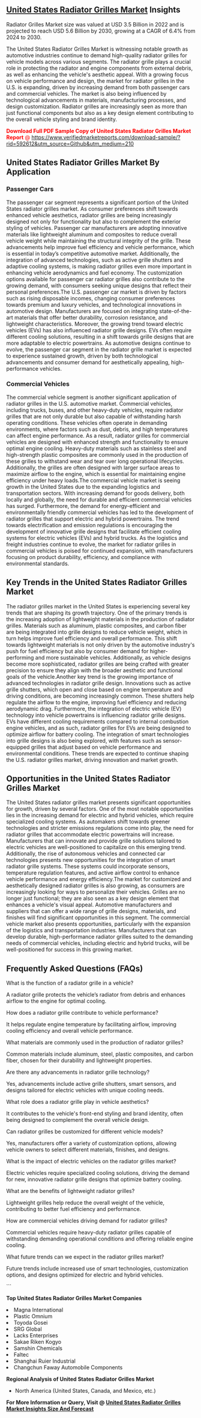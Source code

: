 <h2><a href="https://www.verifiedmarketreports.com/download-sample/?rid=592612&amp;utm_source=Github&amp;utm_medium=210" target="_blank">United States Radiator Grilles Market</a> Insights</h2><p>Radiator Grilles Market size was valued at USD 3.5 Billion in 2022 and is projected to reach USD 5.6 Billion by 2030, growing at a CAGR of 6.4% from 2024 to 2030.</p><p><p>The United States Radiator Grilles Market is witnessing notable growth as automotive industries continue to demand high-quality radiator grilles for vehicle models across various segments. The radiator grille plays a crucial role in protecting the radiator and engine components from external debris, as well as enhancing the vehicle's aesthetic appeal. With a growing focus on vehicle performance and design, the market for radiator grilles in the U.S. is expanding, driven by increasing demand from both passenger cars and commercial vehicles. The market is also being influenced by technological advancements in materials, manufacturing processes, and design customization. Radiator grilles are increasingly seen as more than just functional components but also as a key design element contributing to the overall vehicle styling and brand identity. <p><span class=""><span style="color: #ff0000;"><strong>Download Full PDF Sample Copy of United States Radiator Grilles Market Report</strong> @ </span><a href="https://www.verifiedmarketreports.com/download-sample/?rid=592612&amp;utm_source=Github&amp;utm_medium=210" target="_blank">https://www.verifiedmarketreports.com/download-sample/?rid=592612&amp;utm_source=Github&amp;utm_medium=210</a></span></p></p><h2>United States Radiator Grilles Market By Application</h2><h3>Passenger Cars</h3><p>The passenger car segment represents a significant portion of the United States radiator grilles market. As consumer preferences shift towards enhanced vehicle aesthetics, radiator grilles are being increasingly designed not only for functionality but also to complement the exterior styling of vehicles. Passenger car manufacturers are adopting innovative materials like lightweight aluminum and composites to reduce overall vehicle weight while maintaining the structural integrity of the grille. These advancements help improve fuel efficiency and vehicle performance, which is essential in today’s competitive automotive market. Additionally, the integration of advanced technologies, such as active grille shutters and adaptive cooling systems, is making radiator grilles even more important in enhancing vehicle aerodynamics and fuel economy. The customization options available for passenger car radiator grilles also contribute to the growing demand, with consumers seeking unique designs that reflect their personal preferences.The U.S. passenger car market is driven by factors such as rising disposable incomes, changing consumer preferences towards premium and luxury vehicles, and technological innovations in automotive design. Manufacturers are focused on integrating state-of-the-art materials that offer better durability, corrosion resistance, and lightweight characteristics. Moreover, the growing trend toward electric vehicles (EVs) has also influenced radiator grille designs. EVs often require different cooling solutions, resulting in a shift towards grille designs that are more adaptable to electric powertrains. As automotive designs continue to evolve, the passenger car segment in the radiator grille market is expected to experience sustained growth, driven by both technological advancements and consumer demand for aesthetically appealing, high-performance vehicles.<h3>Commercial Vehicles</h3><p>The commercial vehicle segment is another significant application of radiator grilles in the U.S. automotive market. Commercial vehicles, including trucks, buses, and other heavy-duty vehicles, require radiator grilles that are not only durable but also capable of withstanding harsh operating conditions. These vehicles often operate in demanding environments, where factors such as dust, debris, and high temperatures can affect engine performance. As a result, radiator grilles for commercial vehicles are designed with enhanced strength and functionality to ensure optimal engine cooling. Heavy-duty materials such as stainless steel and high-strength plastic composites are commonly used in the production of these grilles to withstand wear and tear over long operational lifecycles. Additionally, the grilles are often designed with larger surface areas to maximize airflow to the engine, which is essential for maintaining engine efficiency under heavy loads.The commercial vehicle market is seeing growth in the United States due to the expanding logistics and transportation sectors. With increasing demand for goods delivery, both locally and globally, the need for durable and efficient commercial vehicles has surged. Furthermore, the demand for energy-efficient and environmentally friendly commercial vehicles has led to the development of radiator grilles that support electric and hybrid powertrains. The trend towards electrification and emission regulations is encouraging the development of innovative grille designs that facilitate efficient cooling systems for electric vehicles (EVs) and hybrid trucks. As the logistics and freight industries continue to evolve, the market for radiator grilles in commercial vehicles is poised for continued expansion, with manufacturers focusing on product durability, efficiency, and compliance with environmental standards.<h2>Key Trends in the United States Radiator Grilles Market</h2><p>The radiator grilles market in the United States is experiencing several key trends that are shaping its growth trajectory. One of the primary trends is the increasing adoption of lightweight materials in the production of radiator grilles. Materials such as aluminum, plastic composites, and carbon fiber are being integrated into grille designs to reduce vehicle weight, which in turn helps improve fuel efficiency and overall performance. This shift towards lightweight materials is not only driven by the automotive industry's push for fuel efficiency but also by consumer demand for higher-performing and more sustainable vehicles. Additionally, as vehicle designs become more sophisticated, radiator grilles are being crafted with greater precision to ensure they align with the broader aesthetic and functional goals of the vehicle.Another key trend is the growing importance of advanced technologies in radiator grille design. Innovations such as active grille shutters, which open and close based on engine temperature and driving conditions, are becoming increasingly common. These shutters help regulate the airflow to the engine, improving fuel efficiency and reducing aerodynamic drag. Furthermore, the integration of electric vehicle (EV) technology into vehicle powertrains is influencing radiator grille designs. EVs have different cooling requirements compared to internal combustion engine vehicles, and as such, radiator grilles for EVs are being designed to optimize airflow for battery cooling. The integration of smart technologies into grille designs is also being explored, with features such as sensor-equipped grilles that adjust based on vehicle performance and environmental conditions. These trends are expected to continue shaping the U.S. radiator grilles market, driving innovation and market growth.<h2>Opportunities in the United States Radiator Grilles Market</h2><p>The United States radiator grilles market presents significant opportunities for growth, driven by several factors. One of the most notable opportunities lies in the increasing demand for electric and hybrid vehicles, which require specialized cooling systems. As automakers shift towards greener technologies and stricter emissions regulations come into play, the need for radiator grilles that accommodate electric powertrains will increase. Manufacturers that can innovate and provide grille solutions tailored to electric vehicles are well-positioned to capitalize on this emerging trend. Additionally, the rise of autonomous vehicles and connected car technologies presents new opportunities for the integration of smart radiator grille systems. These systems could incorporate sensors, temperature regulation features, and active airflow control to enhance vehicle performance and energy efficiency.The market for customized and aesthetically designed radiator grilles is also growing, as consumers are increasingly looking for ways to personalize their vehicles. Grilles are no longer just functional; they are also seen as a key design element that enhances a vehicle's visual appeal. Automotive manufacturers and suppliers that can offer a wide range of grille designs, materials, and finishes will find significant opportunities in this segment. The commercial vehicle market also presents opportunities, particularly with the expansion of the logistics and transportation industries. Manufacturers that can develop durable, high-performance radiator grilles suited to the demanding needs of commercial vehicles, including electric and hybrid trucks, will be well-positioned for success in this growing market. <h2>Frequently Asked Questions (FAQs)</h2><p>What is the function of a radiator grille in a vehicle?</p><p>A radiator grille protects the vehicle’s radiator from debris and enhances airflow to the engine for optimal cooling.</p><p>How does a radiator grille contribute to vehicle performance?</p><p>It helps regulate engine temperature by facilitating airflow, improving cooling efficiency and overall vehicle performance.</p><p>What materials are commonly used in the production of radiator grilles?</p><p>Common materials include aluminum, steel, plastic composites, and carbon fiber, chosen for their durability and lightweight properties.</p><p>Are there any advancements in radiator grille technology?</p><p>Yes, advancements include active grille shutters, smart sensors, and designs tailored for electric vehicles with unique cooling needs.</p><p>What role does a radiator grille play in vehicle aesthetics?</p><p>It contributes to the vehicle's front-end styling and brand identity, often being designed to complement the overall vehicle design.</p><p>Can radiator grilles be customized for different vehicle models?</p><p>Yes, manufacturers offer a variety of customization options, allowing vehicle owners to select different materials, finishes, and designs.</p><p>What is the impact of electric vehicles on the radiator grilles market?</p><p>Electric vehicles require specialized cooling solutions, driving the demand for new, innovative radiator grille designs that optimize battery cooling.</p><p>What are the benefits of lightweight radiator grilles?</p><p>Lightweight grilles help reduce the overall weight of the vehicle, contributing to better fuel efficiency and performance.</p><p>How are commercial vehicles driving demand for radiator grilles?</p><p>Commercial vehicles require heavy-duty radiator grilles capable of withstanding demanding operational conditions and offering reliable engine cooling.</p><p>What future trends can we expect in the radiator grilles market?</p><p>Future trends include increased use of smart technologies, customization options, and designs optimized for electric and hybrid vehicles.</p>```</p><p><strong>Top United States Radiator Grilles Market Companies</strong></p><div data-test-id=""><p><li>Magna International</li><li> Plastic Omnium</li><li> Toyoda Gosei</li><li> SRG Global</li><li> Lacks Enterprises</li><li> Sakae Riken Kogyo</li><li> Samshin Chemicals</li><li> Faltec</li><li> Shanghai Ruier Industrial</li><li> Changchun Faway Automobile Components</li></p><div><strong>Regional Analysis of&nbsp;United States Radiator Grilles Market</strong></div><ul><li dir="ltr"><p dir="ltr">North America&nbsp;(United States, Canada, and Mexico, etc.)</p></li></ul><p><strong>For More Information or Query, Visit @&nbsp;</strong><strong><a href="https://www.verifiedmarketreports.com/product/radiator-grilles-market/?utm_source=Github&amp;utm_medium=210" target="_blank">United States Radiator Grilles Market Insights Size And Forecast</a></strong></p></div>
